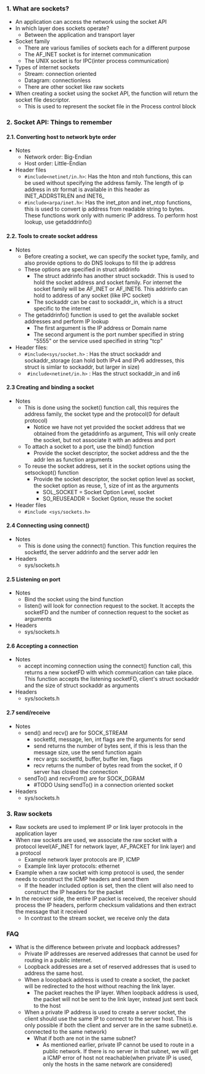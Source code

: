 
### 1. What are sockets?
- An application can access the network using the socket API
- In which layer does sockets operate?
	- Between the application and transport layer
- Socket family
	- There are various families of sockets each for a different purpose
	- The AF_INET socket is for internet communication  
	- The UNIX socket is for IPC(inter process communication)
- Types of internet sockets
	- Stream: connection oriented 
	- Datagram: connectionless 
	- There are other socket like raw sockets
- When creating a socket using the socket API, the function will return the socket file descriptor. 
	- This is used to represent the socket file in the Process control block

### 2. Socket API: Things to remember
#### 2.1. Converting host to network byte order
- Notes
	- Network order: Big-Endian
	- Host order: Little-Endian
- Header files 
	- ``` #include<netinet/in.h> ```: Has the hton and ntoh functions, this can be used without specifying the address family. The length of ip address in str format is available in this header as INET_ADDRSTRLEN and INET6_
	- ``` #include<arpa/inet.h> ```: Has the inet_pton and inet_ntop functions, this is used to convert ip address from readable string to bytes. These functions work only with numeric IP address. To perform host lookup, use getadddrinfo()
#### 2.2. Tools to create socket address
- Notes
	- Before creating a socket, we can specify the socket type, family, and also provide options to do DNS lookups to fill the ip address
	- These options are specified in struct addrinfo
		- The struct addrinfo has another struct sockaddr. This is used to hold the socket address and socket family. For internet the socket family will be AF_INET or AF_INET6. This addrinfo can hold to address of any socket (like IPC socket)
		- The sockaddr can be cast to sockaddr_in, which is a struct specific to the internet
	- The getaddrinfo() function is used to get the available socket addresses and perform IP lookup
		- The first argument is the IP address or Domain name
		- The second argument is the port number specified in string "5555" or the service used specified in string "tcp"
- Header files: 
	- ``` #include<sys/socket.h> ``` : Has the struct sockaddr and sockaddr_storage (can hold both IPv4 and IPv6 addresses, this struct is simlar to sockaddr, but larger in size)
	- ``` #include<netinet/in.h>``` : Has the struct sockaddr_in and in6
#### 2.3 Creating and binding a socket
- Notes
	- This is done using the socket() function call, this requires the address family, the socket type and the protocol(0 for default protocol)
		- Notice we have not yet provided the socket address that we obtained from the getaddrinfo as argument, This will only create the socket, but not associate it with an address and port
	- To attach a socket to a port, use the bind() function
		- Provide the socket descriptor, the socket address and the the addr len as function arguments
	- To reuse the socket address, set it in the socket options using the setsockopt() function
		- Provide the socket descriptor, the socket option level as socket, the socket option as reuse, 1, size of int as the arguments
			- SOL_SOCKET = Socket Option Level, socket
			- SO_REUSEADDR = Socket Option, reuse the socket
- Header files
	- ``` #include <sys/sockets.h> ```
#### 2.4 Connecting using connect() 
- Notes
	- This is done using the connect() function. This function requires the socketfd, the server addrinfo and the server addr len
- Headers
	- sys/sockets.h 
#### 2.5 Listening on port
- Notes
	- Bind the socket using the bind function
	- listen() will look for connection request to the socket. It accepts the socketFD and the number of connection request to the socket as arguments
- Headers
	- sys/sockets.h
#### 2.6 Accepting a connection
- Notes
	- accept incoming connection using the connect() function call, this returns a new socketFD with which communication can take place. This function accepts the listening socketFD, client's struct sockaddr and the size of struct sockaddr as arguments
- Headers
	- sys/sockets.h
#### 2.7 send/receive
- Notes
	- send() and recv() are for SOCK_STREAM
		- socketfd, message, len, int flags are the arguments for send
		- send returns the number of bytes sent, if this is less than the message size, use the send function again
		- recv args: socketfd, buffer, buffer len, flags
		- recv returns the number of bytes read from the socket, if 0 server has closed the connection
	- sendTo() and recvFrom() are for SOCK_DGRAM
		- #TODO Using sendTo() in a connection oriented socket
- Headers
	- sys/sockets.h

### 3. Raw sockets
- Raw sockets are used to implement IP or link layer protocols in the application layer
- When raw sockets are used, we associate the raw socket with a protocol level(AF_INET for network layer, AF_PACKET for link layer) and a protocol
	- Example network layer protocols are IP, ICMP
	- Example link layer protocols: ethernet
- Example when a raw socket with icmp protocol is used, the sender needs to construct the ICMP headers and send them
	- If the header included option is set, then the client will also need to construct the IP headers for the packet
- In the receiver side, the entire IP packet is received, the receiver should process the IP headers, perform checksum validations and then extract the message that it received
	- In contrast to the stream socket, we receive only the data

### FAQ
- What is the difference between private and loopback addresses? 
	- Private IP addresses are reserved addresses that cannot be used for routing in a public internet. 
	- Loopback addresses are a set of reserved addresses that is used to address the same host. 
	- When a looopback address is used to create a socket, the packet will be redirected to the host without reaching the link layer. 
		- The packet reaches the IP layer. When loopback address is used, the packet will not be sent to the link layer, instead just sent back to the host
	- When a private IP address is used to create a server socket, the client should use the same IP to connect to the server host. This is only possible if both the client and server are in the same subnet(i.e. connected to the same network)
		- What if both are not in the same subnet?
			- As mentioned earlier, private IP cannot be used to route in a public network. If there is no server in that subnet, we will get a ICMP error of host not reachable(when private IP is used, only the hosts in the same network are considered)